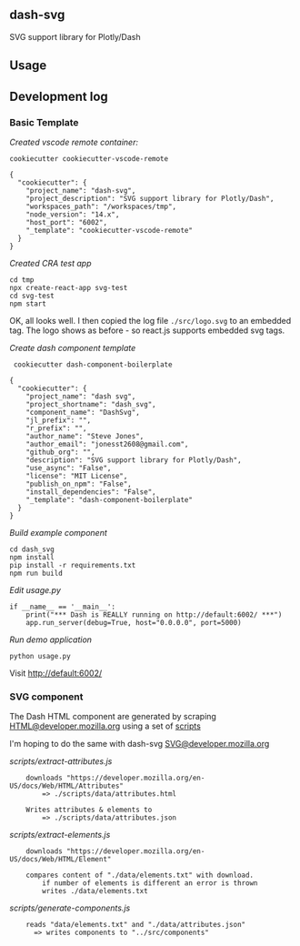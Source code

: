 ## dash-svg

SVG support library for Plotly/Dash

## Usage


## Development log

### Basic Template

*Created vscode remote container:*

    cookiecutter cookiecutter-vscode-remote

```
{
  "cookiecutter": {
    "project_name": "dash-svg",
    "project_description": "SVG support library for Plotly/Dash",
    "workspaces_path": "/workspaces/tmp",
    "node_version": "14.x",
    "host_port": "6002",
    "_template": "cookiecutter-vscode-remote"
  }
}
```

*Created CRA test app*

    cd tmp
    npx create-react-app svg-test
    cd svg-test
    npm start

OK, all looks well. I then copied the log file `./src/logo.svg` to an embedded tag. The
logo shows as before - so react.js supports embedded svg tags.

*Create dash component template*

     cookiecutter dash-component-boilerplate

```
{
  "cookiecutter": {
    "project_name": "dash svg",
    "project_shortname": "dash_svg",
    "component_name": "DashSvg",
    "jl_prefix": "",
    "r_prefix": "",
    "author_name": "Steve Jones",
    "author_email": "jonesst2608@gmail.com",
    "github_org": "",
    "description": "SVG support library for Plotly/Dash",
    "use_async": "False",
    "license": "MIT License",
    "publish_on_npm": "False",
    "install_dependencies": "False",
    "_template": "dash-component-boilerplate"
  }
}
```

*Build example component*

    cd dash_svg
    npm install
    pip install -r requirements.txt
    npm run build

*Edit usage.py*
```
if __name__ == '__main__':
    print("*** Dash is REALLY running on http://default:6002/ ***")
    app.run_server(debug=True, host="0.0.0.0", port=5000)
```

*Run demo application*

    python usage.py

Visit [http://default:6002/](http://default:6002/)

### SVG component

The Dash HTML component are generated by scraping [HTML@developer.mozilla.org] using a set of
[scripts](https://github.com/plotly/dash/tree/dev/components/dash-html-components/scripts)

I'm hoping to do the same with dash-svg [SVG@developer.mozilla.org]

*scripts/extract-attributes.js*
```
    downloads "https://developer.mozilla.org/en-US/docs/Web/HTML/Attributes"
        => ./scripts/data/attributes.html

    Writes attributes & elements to
        => ./scripts/data/attributes.json
```

*scripts/extract-elements.js*
```
    downloads "https://developer.mozilla.org/en-US/docs/Web/HTML/Element"

    compares content of "./data/elements.txt" with download.
        if number of elements is different an error is thrown
        writes ./data/elements.txt

```

*scripts/generate-components.js*
```
    reads "data/elements.txt" and "./data/attributes.json"
      => writes components to "../src/components"


```

[SVG@developer.mozilla.org]: https://developer.mozilla.org/en-US/docs/Web/SVG/Element
[HTML@developer.mozilla.org]: https://developer.mozilla.org/en-US/docs/Web/HTML/Element
[DefinitelyTyped]: https://raw.githubusercontent.com/DefinitelyTyped/DefinitelyTyped/master/types/react/index.d.ts






